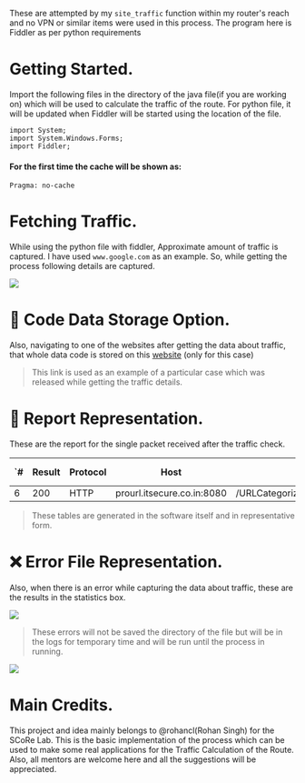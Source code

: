 These are attempted by my `site_traffic` function within my router's reach and no VPN or similar items were used in this process. The program here is Fiddler as per python requirements

# Getting Started.

Import the following files in the directory of the java file(if you are working on) which will be used to calculate the traffic of the route. For python file, it will be updated when Fiddler will be started using the location of the file.

```
import System;
import System.Windows.Forms;
import Fiddler;
```

#### For the first time the cache will be shown as:

`Pragma: no-cache`

# Fetching Traffic.

While using the python file with fiddler, Approximate amount of traffic is captured. I have used `www.google.com` as an example. So, while getting the process following details are captured.

![](https://user-images.githubusercontent.com/35108041/50298607-893b7180-04a5-11e9-958d-a57962a07995.PNG)

# 📁 Code Data Storage Option.

Also, navigating to one of the websites after getting the data about traffic, that whole data code is stored on this [website](http://www.googletagmanager.com//gtm.js?id=GTM-B76Z) (only for this case)

> This link is used as an example of a particular case which was released while getting the traffic details.

# 🎲 Report Representation.

These are the report for the single packet received after the traffic check.

`# | Result | Protocol | Host | URL | Body | Caching | Content-Type | Process | Comments | Custom
-- | -- | -- | -- | -- | -- | -- | -- | -- | -- | --
6 | 200 | HTTP | prourl.itsecure.co.in:8080 | /URLCategorizerService/URLCategorize | 235 |   |   | emlproxy:4656 |  `|  

> These tables are generated in the software itself and in representative form.

# ❌ Error File Representation. 

Also, when there is an error while capturing the data about traffic, these are the results in the statistics box.

![](https://user-images.githubusercontent.com/35108041/50288343-af541800-048b-11e9-9018-92599f03b663.PNG)

> These errors will not be saved the directory of the file but will be in the logs for temporary time and will be run until the process in running.

![](https://user-images.githubusercontent.com/35108041/50300177-9d816d80-04a9-11e9-8c27-6417af7292cb.PNG)

# Main Credits.

This project and idea mainly belongs to @rohancl(Rohan Singh) for the SCoRe Lab. This is the basic implementation of the process which can be used to make some real applications for the Traffic Calculation of the Route. Also, all mentors are welcome here and all the suggestions will be appreciated.



